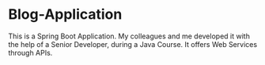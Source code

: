 # Blog-Application

This is a Spring Boot Application. My colleagues and me developed it with the help of a Senior Developer, during a Java Course.
It offers Web Services through APIs.
